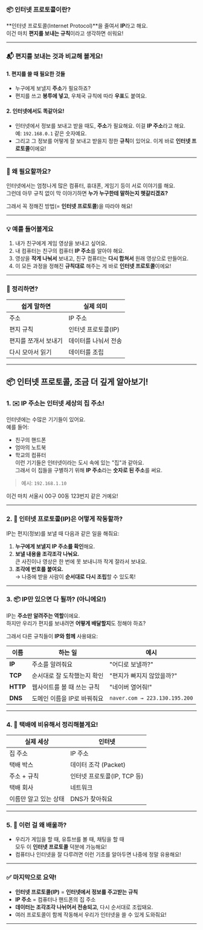 
### 📦 인터넷 프로토콜이란?

**인터넷 프로토콜(Internet Protocol)**을 줄여서 **IP**라고 해요.  
이건 마치 **편지를 보내는 규칙**이라고 생각하면 쉬워요!

---

### 📬 편지를 보내는 것과 비교해 볼게요!

#### 1. 편지를 쓸 때 필요한 것들
- 누구에게 보낼지 **주소**가 필요하죠?
- 편지를 쓰고 **봉투에 넣고**, 우체국 규칙에 따라 **우표**도 붙여요.

#### 2. 인터넷에서도 똑같아요!
- 인터넷에서 정보를 보내고 받을 때도, **주소**가 필요해요. 이걸 **IP 주소**라고 해요.  
  예: `192.168.0.1` 같은 숫자예요.
- 그리고 그 정보를 어떻게 잘 보내고 받을지 정한 **규칙**이 있어요. 이게 바로 **인터넷 프로토콜**이에요!

---

### 📡 왜 필요할까요?

인터넷에서는 엄청나게 많은 컴퓨터, 휴대폰, 게임기 등이 서로 이야기를 해요.  
그런데 아무 규칙 없이 막 이야기하면 **누가 누구한테 말하는지 헷갈리겠죠?**

그래서 꼭 정해진 방법(= **인터넷 프로토콜**)을 따라야 해요!

---

### 💡 예를 들어볼게요

1. 내가 친구에게 게임 영상을 보내고 싶어요.
2. 내 컴퓨터는 친구의 컴퓨터 **IP 주소**를 알아야 해요.
3. 영상을 **작게 나눠서** 보내고, 친구 컴퓨터는 **다시 합쳐서** 원래 영상으로 만들어요.
4. 이 모든 과정을 정해진 **규칙대로** 해주는 게 바로 **인터넷 프로토콜**이에요!

---

### 🧠 정리하면?

| 쉽게 말하면 | 실제 의미 |
|-------------|------------|
| 주소 | IP 주소 |
| 편지 규칙 | 인터넷 프로토콜(IP) |
| 편지를 쪼개서 보내기 | 데이터를 나눠서 전송 |
| 다시 모아서 읽기 | 데이터를 조립 |

---

## 📦 인터넷 프로토콜, 조금 더 깊게 알아보기!

### 1. ✉️ IP 주소는 인터넷 세상의 집 주소!

인터넷에는 수많은 기기들이 있어요.  
예를 들어:
- 친구의 핸드폰  
- 엄마의 노트북  
- 학교의 컴퓨터  
이런 기기들은 인터넷이라는 도시 속에 있는 "집"과 같아요.  
그래서 이 집들을 구별하기 위해 **IP 주소**라는 **숫자로 된 주소**를 써요.

> 예시: `192.168.1.10`

이건 마치 서울시 00구 00동 123번지 같은 거예요!

---

### 2. 📮 인터넷 프로토콜(IP)은 어떻게 작동할까?

IP는 편지(정보)를 보낼 때 다음과 같은 일을 해줘요:

1. **누구에게 보낼지 IP 주소를 확인**해요.  
2. **보낼 내용을 조각조각 나눠요.**  
   큰 사진이나 영상은 한 번에 못 보내니까 작게 잘라서 보내요.  
3. **조각에 번호를 붙여요.**  
   → 나중에 받을 사람이 **순서대로 다시 조립**할 수 있도록!

---

### 3. 📦 IP만 있으면 다 될까? (아니에요!)

IP는 **주소만 알려주는 역할**이에요.  
하지만 우리가 편지를 보내려면 **어떻게 배달할지**도 정해야 하죠?

그래서 다른 규칙들이 **IP와 함께** 사용돼요:

| 이름 | 하는 일 | 예시 |
|------|---------|------|
| **IP** | 주소를 알려줘요 | "어디로 보낼까?" |
| **TCP** | 순서대로 잘 도착했는지 확인 | "편지가 빠지지 않았을까?" |
| **HTTP** | 웹사이트를 볼 때 쓰는 규칙 | "네이버 열어줘!" |
| **DNS** | 도메인 이름을 IP로 바꿔줘요 | `naver.com → 223.130.195.200` |

---

### 4. 🚗 택배에 비유해서 정리해볼게요!

| 실제 세상 | 인터넷 |
|------------|-----------|
| 집 주소 | IP 주소 |
| 택배 박스 | 데이터 조각 (Packet) |
| 주소 + 규칙 | 인터넷 프로토콜(IP, TCP 등) |
| 택배 회사 | 네트워크 |
| 이름만 알고 있는 상태 | DNS가 찾아줘요 |

---

### 5. 🧠 이런 걸 왜 배울까?

- 우리가 게임을 할 때, 유튜브를 볼 때, 채팅을 할 때  
  모두 이 **인터넷 프로토콜** 덕분에 가능해요!
- 컴퓨터나 인터넷을 잘 다루려면 이런 기초를 알아두면 나중에 정말 유용해요!

---

### ✅ 마지막으로 요약!

- **인터넷 프로토콜(IP)** = **인터넷에서 정보를 주고받는 규칙**
- **IP 주소** = 컴퓨터나 핸드폰의 집 주소
- **데이터는 조각조각 나뉘어서 전송되고**, 다시 순서대로 조립돼요.
- 여러 프로토콜이 함께 작동해서 우리가 인터넷을 쓸 수 있게 도와줘요!

---
